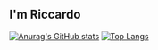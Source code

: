 ## I'm Riccardo
[![Anurag's GitHub stats](https://github-readme-stats.vercel.app/api?username=RSO9192&show_icons=true)](https://github.com/RSO9192/github-readme-stats)
[![Top Langs](https://github-readme-stats.vercel.app/api/top-langs/?username=RSO9192&layout=compact)](https://github.com/RSO9192/github-readme-stats)
  

